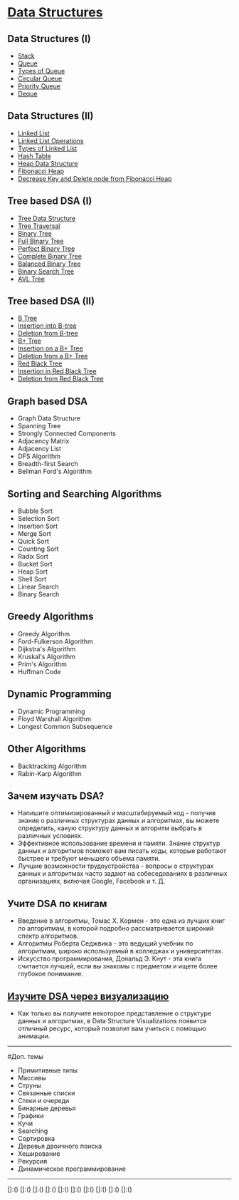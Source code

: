 
# [Data Structures] 

## Data Structures (I)
- [Stack]
- [Queue]
- [Types of Queue]
- [Circular Queue]
- [Priority Queue]
- [Deque]

## Data Structures (II)
- [Linked List]
- [Linked List Operations]
- [Types of Linked List]
- [Hash Table]
- [Heap Data Structure]
- [Fibonacci Heap]
- [Decrease Key and Delete node from Fibonacci Heap]

## Tree based DSA (I)
- [Tree Data Structure]
- [Tree Traversal]
- [Binary Tree]
- [Full Binary Tree]
- [Perfect Binary Tree]
- [Complete Binary Tree]
- [Balanced Binary Tree]
- [Binary Search Tree]
- [AVL Tree]

## Tree based DSA (II)
- [B Tree]
- [Insertion into B-tree]
- [Deletion from B-tree]
- [B+ Tree]
- [Insertion on a B+ Tree]
- [Deletion from a B+ Tree]
- [Red Black Tree]
- [Insertion in Red Black Tree]
- [Deletion from Red Black Tree]

## Graph based DSA
- Graph Data Structure
- Spanning Tree
- Strongly Connected Components
- Adjacency Matrix
- Adjacency List
- DFS Algorithm
- Breadth-first Search
- Bellman Ford's Algorithm

## Sorting and Searching Algorithms
- Bubble Sort
- Selection Sort
- Insertion Sort
- Merge Sort
- Quick Sort
- Counting Sort
- Radix Sort
- Bucket Sort
- Heap Sort
- Shell Sort
- Linear Search
- Binary Search

## Greedy Algorithms
- Greedy Algorithm
- Ford-Fulkerson Algorithm
- Dijkstra's Algorithm
- Kruskal's Algorithm
- Prim's Algorithm
- Huffman Code

## Dynamic Programming
- Dynamic Programming
- Floyd Warshall Algorithm
- Longest Common Subsequence

## Other Algorithms
- Backtracking Algorithm
- Rabin-Karp Algorithm


## Зачем изучать DSA?
- Напишите оптимизированный и масштабируемый код - получив знания о различных структурах данных и алгоритмах, вы можете определить, какую структуру данных и алгоритм выбрать в различных условиях.
- Эффективное использование времени и памяти. Знание структур данных и алгоритмов поможет вам писать коды, которые работают быстрее и требуют меньшего объема памяти.
- Лучшие возможности трудоустройства - вопросы о структурах данных и алгоритмах часто задают на собеседованиях в различных организациях, включая Google, Facebook и т. Д.

## Учите DSA по книгам
- Введение в алгоритмы, Томас Х. Кормен - это одна из лучших книг по алгоритмам, в которой подробно рассматривается широкий спектр алгоритмов.
- Алгоритмы Роберта Седжвика - это ведущий учебник по алгоритмам, широко используемый в колледжах и университетах.
- Искусство программирования, Дональд Э. Кнут - эта книга считается лучшей, если вы знакомы с предметом и ищете более глубокое понимание.


## [Изучите DSA через визуализацию](https://www.cs.usfca.edu/~galles/visualization/Algorithms.html)
- Как только вы получите некоторое представление о структуре данных и алгоритмах, в Data Structure Visualizations появится отличный ресурс, который позволит вам учиться с помощью анимации.




------------------------------------------------------------------------------------------
#Доп. темы
- Примитивные типы
- Массивы
- Струны
- Связанные списки
- Стеки и очереди
- Бинарные деревья
- Графики
- Кучи
- Searching
- Сортировка
- Деревья двоичного поиска
- Хеширование
- Рекурсия
- Динамическое программирование








-----------------------------------------------------------------------------------------------------------------------
[Data Structures]:(https://www.programiz.com/dsa#:~:text=A%20data%20structure%20is%20a,efficient%20and%20optimized%20computer%20programs.)
[Stack]:(https://www.programiz.com/dsa/stack)
[Queue]:(https://www.programiz.com/dsa/queue)
[Types of Queue]:(https://www.programiz.com/dsa/types-of-queue)
[Circular Queue]:(https://www.programiz.com/dsa/circular-queue)
[Priority Queue]:(https://www.programiz.com/dsa/priority-queue)
[Deque]:(https://www.programiz.com/dsa/deque)
[Linked List]:(https://www.programiz.com/dsa/linked-list)
[Linked List Operations]:(https://www.programiz.com/dsa/linked-list-operations)
[Types of Linked List]:(https://www.programiz.com/dsa/linked-list-types)
[Hash Table]:(https://www.programiz.com/dsa/hash-table)
[Heap Data Structure]:(https://www.programiz.com/dsa/heap-data-structure)
[Fibonacci Heap]:(https://www.programiz.com/dsa/fibonacci-heap)
[Decrease Key and Delete node from Fibonacci Heap]:(https://www.programiz.com/dsa/decrease-key-and-delete-node-from-a-fibonacci-heap)
[Tree Data Structure]:(https://www.programiz.com/dsa/trees)
[Tree Traversal]:(https://www.programiz.com/dsa/tree-traversal)
[Binary Tree]:(https://www.programiz.com/dsa/binary-tree)
[Full Binary Tree]:(https://www.programiz.com/dsa/full-binary-tree)
[Perfect Binary Tree]:(https://www.programiz.com/dsa/perfect-binary-tree)
[Complete Binary Tree]:(https://www.programiz.com/dsa/complete-binary-tree)
[Balanced Binary Tree]:(https://www.programiz.com/dsa/balanced-binary-tree)
[Binary Search Tree]:(https://www.programiz.com/dsa/binary-search-tree)
[AVL Tree]:(https://www.programiz.com/dsa/avl-tree)
[B Tree]:()
[Insertion into B-tree]:()
[Deletion from B-tree]:()
[B+ Tree]:()
[Insertion on a B+ Tree]:()
[Deletion from a B+ Tree]:()
[Red Black Tree]:()
[Insertion in Red Black Tree]:()
[Deletion from Red Black Tree]:()
[]:()
[]:()
[]:()
[]:()
[]:()
[]:()
[]:()
[]:()
[]:()
[]:()
